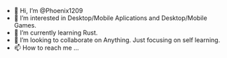 - 👋 Hi, I’m @Phoenix1209
- 👀 I’m interested in Desktop/Mobile Aplications and Desktop/Mobile Games.
- 🌱 I’m currently learning Rust.
- 💞️ I’m looking to collaborate on Anything. Just focusing on self learning.
- 📫 How to reach me ...

<!---
Phoenix1209/Phoenix1209 is a ✨ special ✨ repository because its `README.md` (this file) appears on your GitHub profile.
You can click the Preview link to take a look at your changes.
--->

